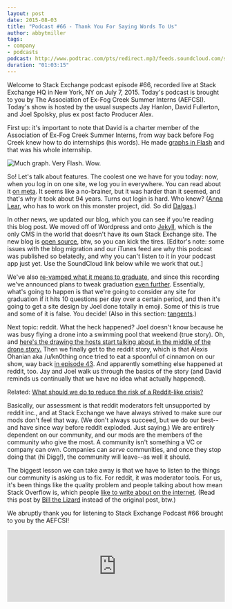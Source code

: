 ```yaml
---
layout: post
date: 2015-08-03
title: "Podcast #66 - Thank You For Saying Words To Us"
author: abbytmiller
tags:
- company
- podcasts
podcast: http://www.podtrac.com/pts/redirect.mp3/feeds.soundcloud.com/stream/214902705-stack-exchange-stack-exchange-podcast-66-thank-you-for-saying-words-to-us.mp3
duration: "01:03:15"
---
```


Welcome to Stack Exchange podcast episode #66, recorded live at Stack Exchange HQ in New York, NY on July 7, 2015. Today's podcast is brought to you by The Association of Ex-Fog Creek Summer Interns (AEFCSI). Today's show is hosted by the usual suspects Jay Hanlon, David Fullerton, and Joel Spolsky, plus ex post facto Producer Alex.

First up: it's important to note that David is a charter member of the Association of Ex-Fog Creek Summer Interns, from way back before Fog Creek knew how to do internships (his words). He made [graphs in Flash](https://www.fogcreek.com/fogbugz/docs/70/topics/schedules/Evidence-BasedScheduling.html) and that was his whole internship.

![Much graph. Very Flash. Wow.](http://i.stack.imgur.com/EjWyA.png)

So! Let's talk about features. The coolest one we have for you today: now, when you log in on one site, we log you in everywhere. You can read about it [on meta](http://meta.stackexchange.com/q/260153/165581). It seems like a no-brainer, but it was harder than it seemed, and that's why it took about 94 years. Turns out login is hard. Who knew? ([Anna Lear](http://meta.stackexchange.com/users/155160/anna-lear), who has to work on this monster project, did. So did [Dalgas](http://meta.stackexchange.com/users/2/geoff-dalgas).)

In other news, we updated our blog, which you can see if you're reading this blog post. We moved off of Wordpress and onto [Jekyll](http://jekyllrb.com), which is the only CMS in the world that doesn't have its own Stack Exchange site. The new blog is [open source](https://github.com/StackExchange/stack-blog), btw, so you can kick the tires. [Editor's note: some issues with the blog migration and our iTunes feed are why this podcast was published so belatedly, and why you can't listen to it in your podcast app just yet. Use the SoundCloud link below while we work that out.]

We've also [re-vamped what it means to graduate](http://meta.stackexchange.com/q/257614/165581), and since this recording we've announced plans to tweak graduation [even further](http://meta.stackexchange.com/q/260754/165581). Essentially, what's going to happen is that we're going to consider any site for graduation if it hits 10 questions per day over a certain period, and then it's going to get a site design by Joel done totally in emoji. Some of this is true and some of it is false. You decide! (Also in this section: [tangents](http://chat.stackexchange.com/transcript/message/22625563#22625563).)

Next topic: reddit. What the heck happened? Joel doesn't know because he was busy flying a drone into a swimming pool that weekend (true story). Oh, and [here's the drawing the hosts start talking about in the middle of the drone story.](http://chat.stackexchange.com/transcript/message/22625824#22625824) Then we finally get to the reddit story, which is that Alexis Ohanian aka /u/kn0thing once tried to eat a spoonful of cinnamon on our show, way back [in episode 43](http://blog.stackexchange.com/2013/02/podcast-43-false-facts-blood-feuds/). And apparently something else happened at reddit, too. Jay and Joel walk us through the basics of the story (and David reminds us continually that we have no idea what actually happened).

Related: [What should we do to reduce the risk of a Reddit-like crisis?](http://communitybuilding.stackexchange.com/q/1224/1)

Basically, our assessment is that reddit moderators felt unsupported by reddit inc., and at Stack Exchange we have always strived to make sure our mods don't feel that way. (We don't always succeed, but we do our best--and have since way before reddit exploded. Just saying.) We are entirely dependent on our community, and our mods are the members of the community who give the most. A community isn't something a VC or company can own. Companies can *serve* communities, and once they stop doing that (hi Digg!), the community will leave--as well it should.

The biggest lesson we can take away is that we have to listen to the things our community is asking us to fix. For reddit, it was moderator tools. For us, it's been things like the quality problem and people talking about how mean Stack Overflow is, which people [like to write about on the internet](https://medium.com/@johnslegers/the-decline-of-stack-overflow-7cb69faa575d). (Read this post by [Bill the Lizard](http://meta.stackoverflow.com/a/298712/865899) instead of the original post, btw.) 

We abruptly thank you for listening to Stack Exchange Podcast #66 brought to you by the AEFCSI!

<iframe width="100%" height="166" scrolling="no" frameborder="no" src="https://w.soundcloud.com/player/?url=https%3A//api.soundcloud.com/tracks/214902705&amp;color=ff5500&amp;auto_play=false&amp;hide_related=false&amp;show_comments=true&amp;show_user=true&amp;show_reposts=false"></iframe>
